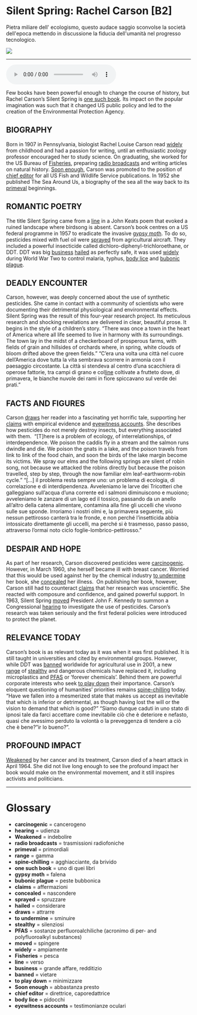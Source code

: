 # Silent Spring: Rachel Carson   [B2]

Pietra miliare dell' ecologismo, questo audace saggio sconvolse la società dell'epoca mettendo in discussione la fiducia dell'umanità nel progresso tecnologico.

![](Silent%20Spring%20Rachel%20Carson.webp)

--------------

<div>
<audio controls autoplay>
    <source src="https:/raw.githubusercontent.com/dartie/speakup/main/2025-01/Silent%20Spring%20Rachel%20Carson.mp3" type="audio/mpeg">
</audio>
</div>


Few books have been powerful enough to change the course of history, but Rachel Carson’s Silent Spring is [one such book](## "uno di quei libri"). Its impact on the popular imagination was such that it changed US public policy and led to the creation of the Environmental Protection Agency. 

## BIOGRAPHY
Born in 1907 in Pennsylvania, biologist Rachel Louise Carson read [widely](## "ampiamente") from childhood and had a passion for writing, until an enthusiastic zoology professor encouraged her to study science. On graduating, she worked for the US Bureau of [Fisheries](## "pesca"), preparing [radio broadcasts](## "trasmissioni radiofoniche") and writing articles on natural history. [Soon enough](## "abbastanza presto"), Carson was promoted to the position of [chief editor](## "direttrice, caporedattrice") for all US Fish and Wildlife Service publications. In 1952 she published The Sea Around Us, a biography of the sea all the way back to its [primeval](## "primordiali") beginnings.

## ROMANTIC POETRY
The title Silent Spring came from a [line](## "verso") in a John Keats poem that evoked a ruined landscape where birdsong is absent. Carson’s book centres on a US federal programme in 1957 to eradicate the invasive [gypsy moth](## "falena"). To do so, pesticides mixed with fuel oil were [sprayed](## "spruzzare") from agricultural aircraft. They included a powerful insecticide called dichloro-diphenyl-trichloroethane, or DDT. DDT was big [business](## "grande affare, redditizio") [hailed](## "considerare") as perfectly safe, it was used [widely](## "ampiamente") during World War Two to control malaria, typhus, [body lice](## "pidocchi") and [bubonic plague](## "peste bubbonica").

## DEADLY ENCOUNTER
Carson, however, was deeply concerned about the use of synthetic pesticides. She came in contact with a community of scientists who were documenting their detrimental physiological and environmental effects. Silent Spring was the result of this four-year research project. Its meticulous research and shocking revelations are delivered in clear, beautiful prose. It begins in the style of a children’s story.
“There was once a town in the heart of America where all life seemed to live in harmony with its surroundings. The town lay in the midst of a checkerboard of prosperous farms, with fields of grain and hillsides of orchards where, in spring, white clouds of bloom drifted above the green fields.”
“C’era una volta una città nel cuore dell’America dove tutta la vita sembrava scorrere in armonia con il paesaggio circostante. La città si stendeva al centro d’una scacchiera di operose fattorie, tra campi di grano e col[line](## "verso") coltivate a frutteto dove, di primavera, le bianche nuvole dei rami in fiore spiccavano sul verde dei prati.”

## FACTS AND FIGURES
Carson [draws](## "attrarre") her reader into a fascinating yet horrific tale, supporting her [claims](## "affermazioni") with empirical evidence and [eyewitness accounts](## "testimonianze oculari"). She describes how pesticides do not merely destroy insects, but everything associated with them. 
“[T]here is a problem of ecology, of interrelationships, of interdependence. We poison the caddis fly in a stream and the salmon runs dwindle and die. We poison the gnats in a lake, and the poison travels from link to link of the food chain, and soon the birds of the lake margin become its victims. We spray our elms and the following springs are silent of robin song, not because we attacked the robins directly but because the poison travelled, step by step, through the now familiar elm leaf-earthworm-robin cycle.”
“[...] il problema resta sempre uno: un problema di ecologia, di correlazione e di interdipendenza. Avveleniamo le larve dei Tricotteri che galleggiano sull’acqua d’una corrente ed i salmoni diminuiscono e muoiono; avveleniamo le zanzare di un lago ed il tossico, passando da un anello all’altro della catena alimentare, contamina alla fine gli uccelli che vivono sulle sue sponde. Irroriamo i nostri olmi e, la primavera seguente, più nessun pettirosso canterà tra le fronde, e non perché l’insetticida abbia intossicato direttamente gli uccelli, ma perché si è trasmesso, passo passo, attraverso l’ormai noto ciclo foglie-lombrico-pettirosso.”

## DESPAIR AND HOPE
As part of her research, Carson discovered pesticides were [carcinogenic](## "cancerogeno"). However, in March 1960, she herself became ill with breast cancer. Worried that this would be used against her by the chemical industry [to undermine](## "sminuire") her book, she [concealed](## "nascondere") her illness. 
On publishing her book, however, Carson still had to counteract [claims](## "affermazioni") that her research was unscientific. She reacted with composure and confidence, and gained powerful support. In 1963, Silent Spring [moved](## "spingere") President John F. Kennedy to summon a Congressional [hearing](## "udienza") to investigate the use of pesticides. Carson’s research was taken seriously and the first federal policies were introduced to protect the planet.

## RELEVANCE TODAY
Carson’s book is as relevant today as it was when it was first published. It is still taught in universities and cited by environmental groups. However, while DDT was [banned](## "vietare") worldwide for agricultural use in 2001, a new [range](## "gamma") of [stealthy](## "silenziosi") and dangerous chemicals have replaced it, including microplastics and [PFAS](## "sostanze perfluoroalchiliche (acronimo di per- and polyfluoroalkyl substances)") or ‘forever chemicals’. Behind them are powerful corporate interests who seek [to play down](## "minimizzare") their importance. Carson’s eloquent questioning of humanities’ priorities remains [spine-chilling](## "agghiacciante, da brivido") today.
“Have we fallen into a mesmerized state that makes us accept as inevitable that which is inferior or detrimental, as though having lost the will or the vision to demand that which is good?”
“Siamo dunque caduti in uno stato di ipnosi tale da farci accettare come inevitabile ciò che è deteriore e nefasto, quasi che avessimo perduto la volontà o la preveggenza di tendere a ciò che è bene?”ir lo bueno?”.

## PROFOUND IMPACT
[Weakened](## "indebolire") by her cancer and its treatment, Carson died of a heart attack in April 1964. She did not live long enough to see the profound impact her book would make on the environmental movement, and it still inspires activists and politicians.   
 

--------------

<div style = "display:block; clear:both; page-break-after:always;"></div>

# Glossary
* **carcinogenic** = cancerogeno
* **hearing** = udienza
* **Weakened** = indebolire
* **radio broadcasts** = trasmissioni radiofoniche
* **primeval** = primordiali
* **range** = gamma
* **spine-chilling** = agghiacciante, da brivido
* **one such book** = uno di quei libri
* **gypsy moth** = falena
* **bubonic plague** = peste bubbonica
* **claims** = affermazioni
* **concealed** = nascondere
* **sprayed** = spruzzare
* **hailed** = considerare
* **draws** = attrarre
* **to undermine** = sminuire
* **stealthy** = silenziosi
* **PFAS** = sostanze perfluoroalchiliche (acronimo di per- and polyfluoroalkyl substances)
* **moved** = spingere
* **widely** = ampiamente
* **Fisheries** = pesca
* **line** = verso
* **business** = grande affare, redditizio
* **banned** = vietare
* **to play down** = minimizzare
* **Soon enough** = abbastanza presto
* **chief editor** = direttrice, caporedattrice
* **body lice** = pidocchi
* **eyewitness accounts** = testimonianze oculari
